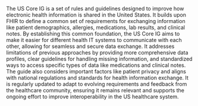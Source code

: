 The US Core IG is a set of rules and guidelines designed to improve how electronic health information is shared in the United States. It builds upon FHIR to define a common set of requirements for exchanging information like patient demographics, allergies, medications, lab results, and clinical notes. By establishing this common foundation, the US Core IG aims to make it easier for different health IT systems to communicate with each other, allowing for seamless and secure data exchange. It addresses limitations of previous approaches by providing more comprehensive data profiles, clear guidelines for handling missing information, and standardized ways to access specific types of data like medications and clinical notes. The guide also considers important factors like patient privacy and aligns with national regulations and standards for health information exchange. It is regularly updated to adapt to evolving requirements and feedback from the healthcare community, ensuring it remains relevant and supports the ongoing effort to improve interoperability in the US healthcare system.
